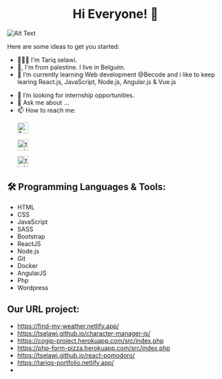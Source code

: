 <h1 align="center"> Hi Everyone! 👋</h1>

![Alt Text](https://media.tenor.com/images/2b140792248cbf1df91c9dd58a5a47aa/tenor.gif)
<!-- **Tselawi/tselawi** is a ✨ _special_ ✨ repository because its `README.md` (this file) appears on your GitHub profile. -->

Here are some ideas to get you started:

<!--- 🔭 I’m currently working on ...-->
- 👱🏼‍♂️  I'm Tariq selawi.
- 🏡,  I'm from palestine. I live in Belguim. 
- 🌱  I’m currently learning Web development @Becode and i like to keep learing React.js, JavaScript, Node.js, Angular.js & Vue.js
<!-- - 👯 I’m looking to collaborate on ... -->
- 🤔  I’m looking for internship opportunities.
- 💬  Ask me about ...
- 📫  How to reach me: 
<ul>
<li style="list-style-type:none;" ><a href="www.linkedin.com/in/tariq-selawi-2a40b813b" target="blank"><img align="center" src="https://cdn.jsdelivr.net/npm/simple-icons@3.0.1/icons/linkedin.svg" alt="Tariq-selawi" height="25" width="25" color="blue"/></a> &nbsp;&nbsp;</li>
<li style="list-style-type:none; margin-top:15px"><a href="https://twitter.com/home?lang=en" target="blank"><img src="https://cdn.jsdelivr.net/npm/simple-icons@3.0.1/icons/twitter.svg" alt="tariq_be" height="25" width="25" color="white"></a> &nbsp;&nbsp;</li>
<li style="list-style-type:none; margin-top:10px"><a href="https://www.instagram.com/tariq.salvatore/" target="blank"><img src="https://cdn.jsdelivr.net/npm/simple-icons@3.0.1/icons/instagram.svg" alt="tariq_be" height="25" width="25" color="red"></a> &nbsp;&nbsp;</li>
</ul>
<!-- - 😄 Pronouns: ...
- ⚡ Fun fact: ... -->


##  🛠   Programming Languages & Tools:
 * HTML
 * CSS
 * JavaScript
 * SASS
 * Bootstrap
 * ReactJS
 * Node.js
 * Git
 * Docker
 * AngularJS
 * Php
 * Wordpress

## Our URL project:
- https://find-my-weather.netlify.app/        
- https://tselawi.github.io/character-manager-js/
- https://cogip-project.herokuapp.com/src/index.php
- https://php-form-pizza.herokuapp.com/src/index.php
- https://tselawi.github.io/react-pomodoro/
- https://tariqs-portfolio.netlify.app/
- 
